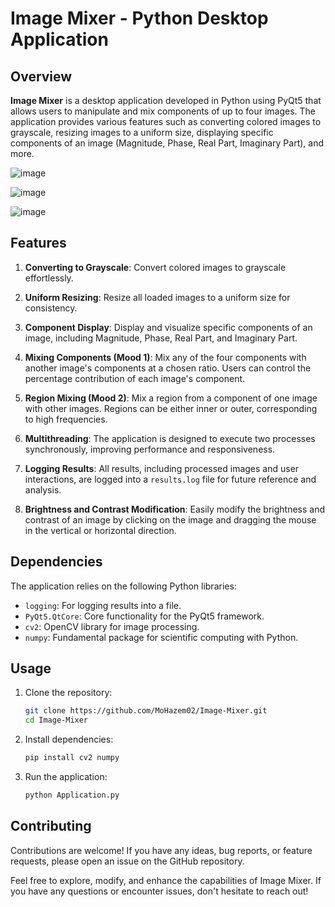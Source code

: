 # Image Mixer - Python Desktop Application

## Overview

**Image Mixer** is a desktop application developed in Python using PyQt5 that allows users to manipulate and mix components of up to four images. The application provides various features such as converting colored images to grayscale, resizing images to a uniform size, displaying specific components of an image (Magnitude, Phase, Real Part, Imaginary Part), and more.

![image](https://github.com/tahaaa22/Image-mixer/assets/66066832/e5f6dda2-45ee-48ff-9177-c127a7d2a33a)

![image](https://github.com/tahaaa22/Image-mixer/assets/66066832/727408ee-b02d-475d-ac64-3a2ce9a684c1)

![image](https://github.com/tahaaa22/Image-mixer/assets/66066832/21b87f33-0b2b-4843-8ff1-65c4ef79e62b)

## Features

1. **Converting to Grayscale**: Convert colored images to grayscale effortlessly.

2. **Uniform Resizing**: Resize all loaded images to a uniform size for consistency.

3. **Component Display**: Display and visualize specific components of an image, including Magnitude, Phase, Real Part, and Imaginary Part.

4. **Mixing Components (Mood 1)**: Mix any of the four components with another image's components at a chosen ratio. Users can control the percentage contribution of each image's component.

5. **Region Mixing (Mood 2)**: Mix a region from a component of one image with other images. Regions can be either inner or outer, corresponding to high frequencies.

6. **Multithreading**: The application is designed to execute two processes synchronously, improving performance and responsiveness.

7. **Logging Results**: All results, including processed images and user interactions, are logged into a `results.log` file for future reference and analysis.

8. **Brightness and Contrast Modification**: Easily modify the brightness and contrast of an image by clicking on the image and dragging the mouse in the vertical or horizontal direction.

## Dependencies

The application relies on the following Python libraries:

- `logging`: For logging results into a file.
- `PyQt5.QtCore`: Core functionality for the PyQt5 framework.
- `cv2`: OpenCV library for image processing.
- `numpy`: Fundamental package for scientific computing with Python.

## Usage

1. Clone the repository:

   ```bash
   git clone https://github.com/MoHazem02/Image-Mixer.git
   cd Image-Mixer
   ```

2. Install dependencies:

   ```bash
   pip install cv2 numpy
   ```

3. Run the application:

   ```bash
   python Application.py
   ```

## Contributing

Contributions are welcome! If you have any ideas, bug reports, or feature requests, please open an issue on the GitHub repository.


Feel free to explore, modify, and enhance the capabilities of Image Mixer. If you have any questions or encounter issues, don't hesitate to reach out!
